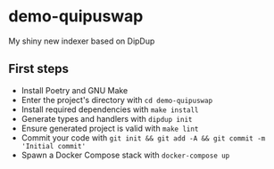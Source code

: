 # demo-quipuswap

My shiny new indexer based on DipDup

## First steps

* Install Poetry and GNU Make
* Enter the project's directory with `cd demo-quipuswap`
* Install required dependencies with `make install`
* Generate types and handlers with `dipdup init`
* Ensure generated project is valid with `make lint`
* Commit your code with `git init && git add -A && git commit -m 'Initial commit'` 
* Spawn a Docker Compose stack with `docker-compose up`